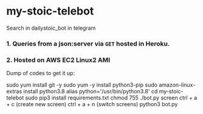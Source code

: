 # my-stoic-telebot

Search in dailystoic_bot in telegram

### 1. Queries from a json:server via `GET` hosted in Heroku.

### 2. Hosted on AWS EC2 Linux2 AMI

Dump of codes to get it up:

sudo yum install git -y
sudo yum -y install python3-pip
sudo amazon-linux-extras install python3.8
alias python='/usr/bin/python3.8'
cd my-stoic-telebot
sudo pip3 install requirements.txt
chmod 755 ./bot.py
screen
ctrl + a + c (create new screen)
ctrl + a + n (switch screens)
python3 bot.py